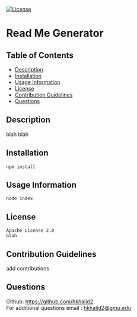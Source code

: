 [![License](https://img.shields.io/badge/License-Apache%202.0-blue.svg)](https://opensource.org/licenses/Apache-2.0)
# Read Me Generator

## Table of Contents
* [Description](#Description)
* [Installation](#Installation)
* [Usage Information](#Usage-Information)
* [License](#License)
* [Contribution Guidelines](#Contribution-Guidelines)
* [Questions](#Questions)

## Description
blah blah

## Installation
```
npm install
```

## Usage Information
```
node index
```

## License
```
Apache License 2.0
blah
```

## Contribution Guidelines
add contributions

## Questions
Github: https://github.com/hkhalid2  
For additional questions email : hkhalid2@gmu.edu